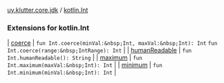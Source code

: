 [uy.klutter.core.jdk](../index.md) / [kotlin.Int](.)


### Extensions for kotlin.Int


| [coerce](coerce.md) | `fun Int.coerce(minVal:&nbsp;Int, maxVal:&nbsp;Int): Int`
`fun Int.coerce(range:&nbsp;IntRange): Int` |
| [humanReadable](human-readable.md) | `fun Int.humanReadable(): String` |
| [maximum](maximum.md) | `fun Int.maximum(maxVal:&nbsp;Int): Int` |
| [minimum](minimum.md) | `fun Int.minimum(minVal:&nbsp;Int): Int` |

